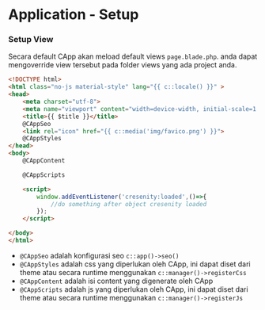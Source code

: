 # Application - Setup
### Setup View

Secara default CApp akan meload default views `page.blade.php`. anda dapat mengoverride view tersebut pada folder views yang ada project anda.


```html
<!DOCTYPE html>
<html class="no-js material-style" lang="{{ c::locale() }}" >
<head>
    <meta charset="utf-8">
    <meta name="viewport" content="width=device-width, initial-scale=1.0">
    <title>{{ $title }}</title>
    @CAppSeo
    <link rel="icon" href="{{ c::media('img/favico.png') }}">
    @CAppStyles
</head>
<body>
    @CAppContent

    @CAppScripts

    <script>
        window.addEventListener('cresenity:loaded',()=>{
            //do something after object cresenity loaded
        });
    </script>

</body>
</html>

```

- `@CAppSeo` adalah konfigurasi seo `c::app()->seo()`
- `@CAppStyles` adalah css yang diperlukan oleh CApp, ini dapat diset dari theme atau secara runtime menggunakan `c::manager()->registerCss`
- `@CAppContent` adalah isi content yang digenerate oleh CApp
- `@CAppScripts` adalah js yang diperlukan oleh CApp, ini dapat diset dari theme atau secara runtime menggunakan `c::manager()->registerJs`
